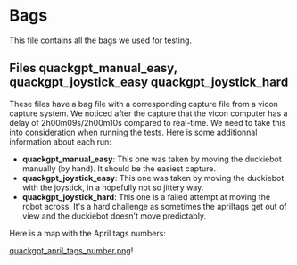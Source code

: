 # Bags

This file contains all the bags we used for testing.


## Files quackgpt_manual_easy, quackgpt_joystick_easy quackgpt_joystick_hard

These files have a bag file with a corresponding capture file from a vicon capture system. 
We noticed after the capture that the vicon computer has a delay of 2h00m09s/2h00m10s compared to real-time. 
We need to take this into consideration when running the tests. Here is some additionnal information about each run:

- **quackgpt_manual_easy**: This one was taken by moving the duckiebot manually (by hand). It should be the easiest capture.
- **quackgpt_joystick_easy**: This one was taken by moving the duckiebot with the joystick, in a hopefully not so jittery way.
- **quackgpt_joystick_hard**: This one is a failed attempt at moving the robot across. It's a hard challenge as sometimes the apriltags get out of view and the duckiebot doesn't move predictably.

Here is a map with the April tags numbers: 

[quackgpt_april_tags_number.png]()!
